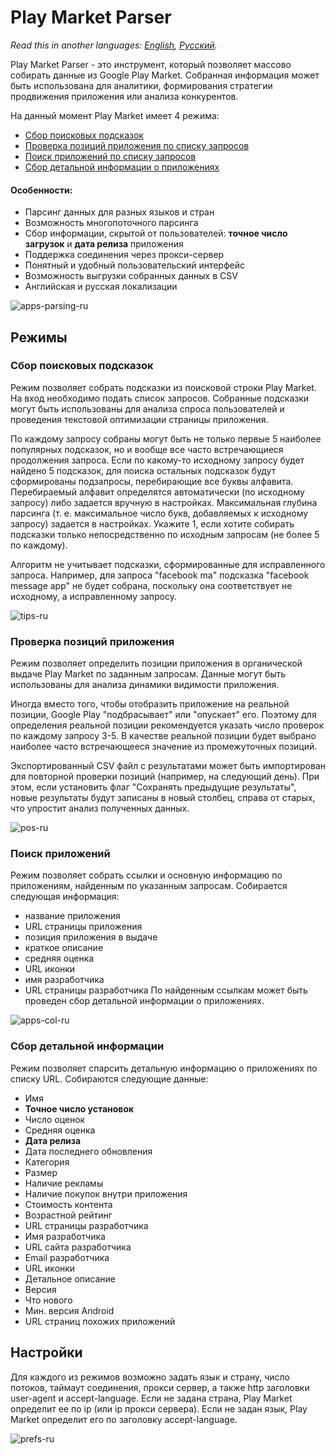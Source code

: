 # Play Market Parser

*Read this in another languages: [English](https://github.com/konovalov-maksim/play_market_parser/blob/master/README.md), [Русский](https://github.com/konovalov-maksim/play_market_parser/blob/master/README.ru.md).*

Play Market Parser - это инструмент, который позволяет массово собирать данные из Google Play Market. Собранная информация может быть использована для аналитики, формирования стратегии продвижения приложения или анализа конкурентов.

На данный момент Play Market имеет 4 режима:
- [Сбор поисковых подсказок](#сбор-поисковых-подсказок)
- [Проверка позиций приложения по списку запросов](#проверка-позиций-приложения)
- [Поиск приложений по списку запросов](#поиск-приложений)
- [Сбор детальной информации о приложениях](#сбор-детальной-информации)

#### Особенности:
- Парсинг данных для разных языков и стран
- Возможность многопоточного парсинга
- Сбор информации, скрытой от пользователей: **точное число загрузок** и **дата релиза** приложения
- Поддержка соединения через прокси-сервер
- Понятный и удобный пользовательский интерфейс
- Возможность выгрузки собранных данных в CSV
- Английская и русская локализации

![apps-parsing-ru](https://user-images.githubusercontent.com/49783652/69831632-506e5580-123b-11ea-832a-3ff610272944.png)

## Режимы

### Сбор поисковых подсказок
Режим позволяет собрать подсказки из поисковой строки Play Market. На вход необходимо подать список запросов. Собранные подсказки могут быть использованы для анализа спроса пользователей и проведения текстовой оптимизации страницы приложения.

По каждому запросу собраны могут быть не только первые 5 наиболее популярных подсказок, но и вообще все часто встречающиеся продолжения запроса. Если по какому-то исходному запросу будет найдено 5 подсказок, для поиска остальных подсказок будут сформированы подзапросы, перебирающие все буквы алфавита. Перебираемый алфавит определятся автоматически (по исходному запросу) либо задается вручную в настройках. Максимальная глубина парсинга (т. е. максимальное число букв, добавляемых к исходному запросу) задается в настройках. Укажите 1, если хотите собирать подсказки только непосредственно по исходным запросам (не более 5 по каждому).

Алгоритм не учитывает подсказки, сформированные для исправленного запроса. Например, для запроса "facebook ma" подсказка "facebook message app" не будет собрана, поскольку она соответствует не исходному, а исправленному запросу.

![tips-ru](https://user-images.githubusercontent.com/49783652/69831638-519f8280-123b-11ea-9c5c-02318b239fc5.png)

### Проверка позиций приложения
Режим позволяет определить позиции приложения в органической выдаче Play Market по заданным запросам. Данные могут быть использованы для анализа динамики видимости приложения.

Иногда вместо того, чтобы отобразить приложение на реальной позиции, Google Play "подбрасывает" или "опускает" его. Поэтому для определения реальной позиции рекомендуется указать число проверок по каждому запросу 3-5. В качестве реальной позиции будет выбрано наиболее часто встречающееся значение из промежуточных позиций.

Экспортированный CSV файл с результатами может быть импортирован для повторной проверки позиций (например, на следующий день). При этом, если установить флаг "Сохранять предыдущие результаты", новые результаты будут записаны в новый столбец, справа от старых, что упростит анализ полученных данных.

![pos-ru](https://user-images.githubusercontent.com/49783652/69831634-5106ec00-123b-11ea-879a-8bf3c338a800.png)

### Поиск приложений
Режим позволяет собрать ссылки и основную информацию по приложениям, найденным по указанным запросам.
Собирается следующая информация:
- название приложения
- URL страницы приложения
- позиция приложения в выдаче
- краткое описание
- средняя оценка
- URL иконки
- имя разработчика
- URL страницы разработчика
По найденным ссылкам может быть проведен сбор детальной информации о приложениях.

![apps-col-ru](https://user-images.githubusercontent.com/49783652/69831630-506e5580-123b-11ea-8be7-c8aebec57783.png)

### Сбор детальной информации
Режим позволяет спарсить детальную информацию о приложениях по списку URL.
Собираются следующие данные:
- Имя
- **Точное число установок**
- Число оценок
- Средняя оценка
- **Дата релиза**
- Дата последнего обновления
- Категория
- Размер
- Наличие рекламы
- Наличие покупок внутри приложения
- Стоимость контента
- Возрастной рейтинг
- URL страницы разработчика
- Имя разработчика
- URL сайта разработчика
- Email разработчика
- URL иконки
- Детальное описание
- Версия
- Что нового
- Мин. версия Android
- URL страниц похожих приложений

## Настройки
Для каждого из режимов возможно задать язык и страну, число потоков, таймаут соединения, прокси сервер, а также http заголовки user-agent и accept-language.
Если не задана страна, Play Market определит ее по ip (или ip прокси сервера).
Если не задан язык, Play Market определит его по заголовку accept-language.

![prefs-ru](https://user-images.githubusercontent.com/49783652/69831636-5106ec00-123b-11ea-9744-7ec949911b57.png)
